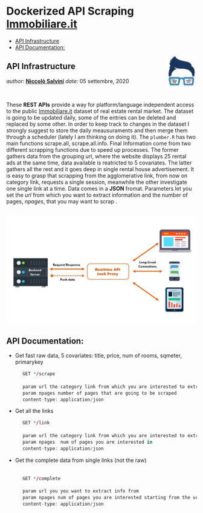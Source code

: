 Dockerized API Scraping [Immobiliare.it](https://www.immobiliare.it/)
================

  - [API Infrastructure](#api-infrastructure)
  - [API Documentation:](#api-documentation)

<!-- README.md is generated from README.Rmd. Please edit that file -->

<img src="img/logo.png" align="right" height="80" />

## API Infrastructure

*author*: **[Niccolò Salvini](https://niccolosalvini.netlify.app/)**
*date*: 05 settembre, 2020

<br>

These **REST APIs** provide a way for platform/language independent
access to the public [Immobiliare.it](https://www.immobiliare.it/)
dataset of real estate rental market. The dataset is going to be updated
daily, some of the entries can be deleted and replaced by some other. In
order to keep track to changes in the dataset I strongly suggest to
store the daily meausuraments and then merge them through a scheduler
(lately I am thinking on doing it). The `plumber.R` has two main
functions scrape.all, scrape.all.info. Final Information come from two
different scrapping functions due to speed up processes. The former
gathers data from the grouping url, where the website displays 25 rental
ads at the same time, data available is reatricted to 5 covariates. The
latter gathers all the rest and it goes deep in single rental house
advertisement. It is easy to grasp that scrapping from the agglomerative
link, from now on category link, requests a single session, meanwhile
the other investigate one single link at a time. Data comes in a
**JSON** fromat. Parameters let you set the *url* from which you want to
extract information and the number of pages, *npages*, that you may want
to scrap .<br><br>

<p align="center">

<img src="img/apiinfr.PNG" width="1200" />

</p>

## API Documentation:

  - Get fast raw data, 5 covariates: title, price, num of rooms,
    sqmeter, primarykey

<!-- end list -->

``` r
      GET */scrape

      param url the category link from which you are interested to extract data
      param npages number of pages that are going to be scraped
      content-type: application/json 
```

  - Get all the links

<!-- end list -->

``` r
      GET */link

      param url the category link from which you are interested to extract data
      param npages  num of pages you are interested in
      content-type: application/json 
```

  - Get the complete data from single links (not the raw)

<!-- end list -->

``` r

      GET */complete

      param url you you want to extract info from
      param npages num of pages you are interested starting from the url param
      content-type: application/json
            
```

